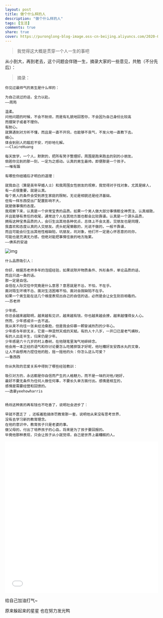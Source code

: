 ```yaml
---
layout: post
title: 做个什么样的人
description: "做个什么样的人"
tags: [生活]
comments: true
share: true
cover: https://puronglong-blog-image.oss-cn-beijing.aliyuncs.com/2020-03-22-IMG_0569.JPG
---
```


> 我觉得这大概是贯穿一个人一生的事吧

<!-- more -->

从小到大，再到老去，这个问题会伴随一生，摘录大家的一些意见，共勉（不分先后）：

> 摘录：

```text
你见过最帅气的男生是什么样的：

为自己说过的话，全力以赴。
——周筠

温柔。
问他问题的时候，不会不耐烦，而是有礼貌地回答你，不会因为自己身份比较高
而摆架子或者不理你。
有耐心。
就算遇到对方听不懂，而且是一直不开窍，也能够不丧气，不发火地一直教下去。
细心。
体会到别人的尴尬不安，巧妙地化解。
——ClaireHuang

每天放学，一个人，默默的，把所有凳子整理好。周围是跑来跑去的别的小朋友。
倘若你见到的那一刻，一定为之感动。认真的男生最帅。即便那是一个孩子。
——唯有蹊
```

```text
有哪些你结婚后才明白的道理：

就我自己（算是英年早婚人士）和我周围女性朋友的观察，我觉得对于找对象，尤其是嫁人，
有一点很重要，就是认真。
每个男人的条件会受到原生家庭的限制，无论是相貌还是经济基础，
但有一样东西受出厂配置影响不大，
就是做事情的态度。
我观察下来，认真是一个非常宝贵的品质。如果一个男人做大部分事情都全神贯注、认真细致，
并且能够有责任的收尾，通常这个人在其他方面也都会比较靠谱。认真是一个源头品质，
拥有这种宝贵品质的人，会衍生出其他各种优点，总体上不会太差。交朋友也是同理，
我喜欢和态度认真的人交朋友。虎头蛇尾懒散的，光说不做的，一般不靠谱，
而且可能会衍生出其他性格缺陷，坑朋友，坑对象，他们不一定是心怀恶意的坑你，
可能也是充满无力感，但绝对能把事情往衰的地方拖累。
——佛系的安迪
```
![img](https://puronglong-blog-image.oss-cn-beijing.aliyuncs.com/2020-03-22-IMG_0551.JPG)

```text
什么品质吸引人：

你好，根据苏老师多年的泡妞经验，如果说除开物质条件、外形条件，单论品质的话，
而且只选一条的话。
那一定是自信。
自信在人际交往中究竟是什么意思？意思就是不怂，不怕，不在乎。
面对陌生环境不怂、面对生活困难不怕、面对自我缺陷不在乎。
如果一个男生能在这几个维度表现出自己的自信的话，必然是会让女生刮目相看的。
——苏老师

少年感。
你总会越来越聪明，越来越有见识，越来越有钱，你也越来越会撩，越来越懂得女人心。
然而，少年感或许一去不返。
我从来不向往一张未经沧桑脸，但是我会仰慕一颗挚诚热烈的少年心。
少年感与年龄无关，它是一种混然天成的天赋。有的人十八岁，一开口已是老气横秋，
有的人出走半生，归来仍是少年。
少年感是六十几岁的村上春树，在他随笔里淘气地碎碎念。
他会用一本正经的语气和你讨论要怎么吃猪排饭才好呢，他吐糟好友安西水丸的文章，
让人不由想用力捏住他的脸，摇一摇他的头：你怎么这么可爱？
——鲁西西
```

```text
你从失败的恋爱关系中得到了哪些经验教训：

吸引对方的，永远都是你自信而产生的人格魅力，而不是一味的对他/她好，
最好不要无条件为任何人做任何事，不要长久单方面付出。感情是相互的，
感情是需要经营和回馈的。
——逸豪yeehowharris


杨烁这种男的再有钱也不吃香了，说明社会进步了：

早就不匮乏了 ，还板着脸搞体罚教育那一套，说明他从来没有思考世界，
没有去学习新的教育理念。
在他的意识中，教育孩子只是老婆的事。
做父母的，付出了培养孩子的心血，将来是为了孩子要回报的。
毕竟他那种表现，只会让孩子从小就觉得，自己是世界上最糟糕的人。
```

<iframe src="//player.bilibili.com/player.html?aid=94884556&cid=161983011&page=1&high_quality=1" scrolling="no" border="0" frameborder="no" framespacing="0" allowfullscreen="true"
width="100%" height="500"> </iframe>

给自己加油打气~

原来躲起来的星星 也在努力发光鸭
